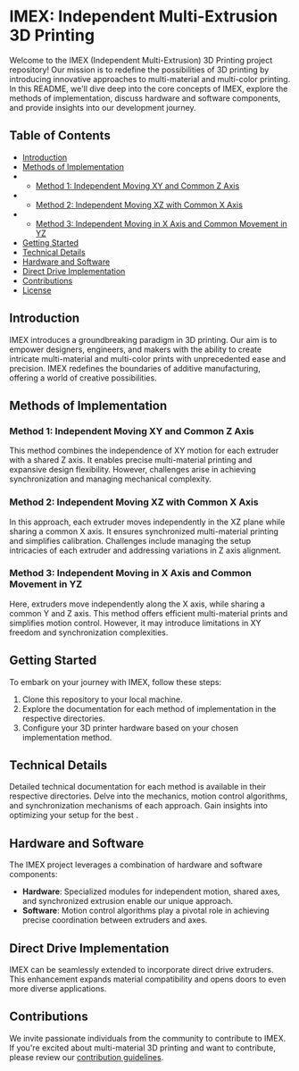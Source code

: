 # IMEX: Independent Multi-Extrusion 3D Printing

Welcome to the IMEX (Independent Multi-Extrusion) 3D Printing project repository! Our mission is to redefine the possibilities of 3D printing by introducing innovative approaches to multi-material and multi-color printing. In this README, we'll dive deep into the core concepts of IMEX, explore the methods of implementation, discuss hardware and software components, and provide insights into our development journey.

## Table of Contents

- [Introduction](#introduction)
- [Methods of Implementation](#methods-of-implementation)
- - [Method 1: Independent Moving XY and Common Z Axis](#method-1-independent-moving-xy-and-common-z-axis)
- - [Method 2: Independent Moving XZ with Common X Axis](#method-2-independent-moving-xz-with-common-x-axis)
- - [Method 3: Independent Moving in X Axis and Common Movement in YZ](#method-3-independent-moving-in-x-axis-and-common-movement-in-yz)
- [Getting Started](#getting-started)
- [Technical Details](#technical-details)
- [Hardware and Software](#hardware-and-software)
- [Direct Drive Implementation](#direct-drive-implementation)
- [Contributions](#contributions)
- [License](#license)

## Introduction

IMEX introduces a groundbreaking paradigm in 3D printing. Our aim is to empower designers, engineers, and makers with the ability to create intricate multi-material and multi-color prints with unprecedented ease and precision. IMEX redefines the boundaries of additive manufacturing, offering a world of creative possibilities.

## Methods of Implementation

### Method 1: Independent Moving XY and Common Z Axis

This method combines the independence of XY motion for each extruder with a shared Z axis. It enables precise multi-material printing and expansive design flexibility. However, challenges arise in achieving synchronization and managing mechanical complexity.

### Method 2: Independent Moving XZ with Common X Axis

In this approach, each extruder moves independently in the XZ plane while sharing a common X axis. It ensures synchronized multi-material printing and simplifies calibration. Challenges include managing the setup intricacies of each extruder and addressing variations in Z axis alignment.

### Method 3: Independent Moving in X Axis and Common Movement in YZ

Here, extruders move independently along the X axis, while sharing a common Y and Z axis. This method offers efficient multi-material prints and simplifies motion control. However, it may introduce limitations in XY freedom and synchronization complexities.

## Getting Started

To embark on your journey with IMEX, follow these steps:

1. Clone this repository to your local machine.
2. Explore the documentation for each method of implementation in the respective directories.
3. Configure your 3D printer hardware based on your chosen implementation method.

## Technical Details

Detailed technical documentation for each method is available in their respective directories. Delve into the mechanics, motion control algorithms, and synchronization mechanisms of each approach. Gain insights into optimizing your setup for the best .

## Hardware and Software

The IMEX project leverages a combination of hardware and software components:

- **Hardware**: Specialized modules for independent motion, shared axes, and synchronized extrusion enable our unique approach.
- **Software**: Motion control algorithms play a pivotal role in achieving precise coordination between extruders and axes.

## Direct Drive Implementation

IMEX can be seamlessly extended to incorporate direct drive extruders. This enhancement expands material compatibility and opens doors to even more diverse applications.

## Contributions

We invite passionate individuals from the community to contribute to IMEX. If you're excited about multi-material 3D printing and want to contribute, please review our [contribution guidelines](CONTRIBUTING.md).
